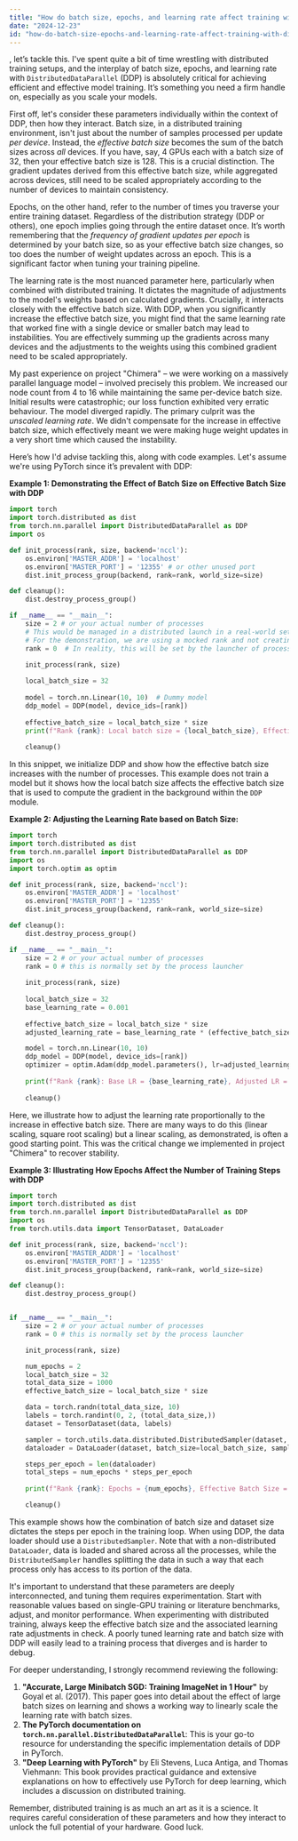 ```yaml
---
title: "How do batch size, epochs, and learning rate affect training with DistributedDataParallel?"
date: "2024-12-23"
id: "how-do-batch-size-epochs-and-learning-rate-affect-training-with-distributeddataparallel"
---
```


, let’s tackle this. I've spent quite a bit of time wrestling with distributed training setups, and the interplay of batch size, epochs, and learning rate with `DistributedDataParallel` (DDP) is absolutely critical for achieving efficient and effective model training. It’s something you need a firm handle on, especially as you scale your models.

First off, let's consider these parameters individually within the context of DDP, then how they interact. Batch size, in a distributed training environment, isn't just about the number of samples processed per update *per device*. Instead, the *effective batch size* becomes the sum of the batch sizes across *all* devices. If you have, say, 4 GPUs each with a batch size of 32, then your effective batch size is 128. This is a crucial distinction. The gradient updates derived from this effective batch size, while aggregated across devices, still need to be scaled appropriately according to the number of devices to maintain consistency.

Epochs, on the other hand, refer to the number of times you traverse your entire training dataset. Regardless of the distribution strategy (DDP or others), one epoch implies going through the entire dataset once. It’s worth remembering that the *frequency of gradient updates per epoch* is determined by your batch size, so as your effective batch size changes, so too does the number of weight updates across an epoch. This is a significant factor when tuning your training pipeline.

The learning rate is the most nuanced parameter here, particularly when combined with distributed training. It dictates the magnitude of adjustments to the model's weights based on calculated gradients. Crucially, it interacts closely with the effective batch size. With DDP, when you significantly increase the effective batch size, you might find that the same learning rate that worked fine with a single device or smaller batch may lead to instabilities. You are effectively summing up the gradients across many devices and the adjustments to the weights using this combined gradient need to be scaled appropriately.

My past experience on project "Chimera" – we were working on a massively parallel language model – involved precisely this problem. We increased our node count from 4 to 16 while maintaining the same per-device batch size. Initial results were catastrophic; our loss function exhibited very erratic behaviour. The model diverged rapidly. The primary culprit was the *unscaled learning rate*. We didn't compensate for the increase in effective batch size, which effectively meant we were making huge weight updates in a very short time which caused the instability.

Here’s how I'd advise tackling this, along with code examples. Let's assume we're using PyTorch since it’s prevalent with DDP:

**Example 1: Demonstrating the Effect of Batch Size on Effective Batch Size with DDP**

```python
import torch
import torch.distributed as dist
from torch.nn.parallel import DistributedDataParallel as DDP
import os

def init_process(rank, size, backend='nccl'):
    os.environ['MASTER_ADDR'] = 'localhost'
    os.environ['MASTER_PORT'] = '12355' # or other unused port
    dist.init_process_group(backend, rank=rank, world_size=size)

def cleanup():
    dist.destroy_process_group()

if __name__ == "__main__":
    size = 2 # or your actual number of processes
    # This would be managed in a distributed launch in a real-world setting.
    # For the demonstration, we are using a mocked rank and not creating new processes.
    rank = 0  # In reality, this will be set by the launcher of processes.
    
    init_process(rank, size)

    local_batch_size = 32
    
    model = torch.nn.Linear(10, 10)  # Dummy model
    ddp_model = DDP(model, device_ids=[rank])
    
    effective_batch_size = local_batch_size * size
    print(f"Rank {rank}: Local batch size = {local_batch_size}, Effective batch size = {effective_batch_size}")
    
    cleanup()
```

In this snippet, we initialize DDP and show how the effective batch size increases with the number of processes. This example does not train a model but it shows how the local batch size affects the effective batch size that is used to compute the gradient in the background within the `DDP` module.

**Example 2: Adjusting the Learning Rate based on Batch Size:**

```python
import torch
import torch.distributed as dist
from torch.nn.parallel import DistributedDataParallel as DDP
import os
import torch.optim as optim

def init_process(rank, size, backend='nccl'):
    os.environ['MASTER_ADDR'] = 'localhost'
    os.environ['MASTER_PORT'] = '12355'
    dist.init_process_group(backend, rank=rank, world_size=size)

def cleanup():
    dist.destroy_process_group()

if __name__ == "__main__":
    size = 2 # or your actual number of processes
    rank = 0 # this is normally set by the process launcher
    
    init_process(rank, size)
    
    local_batch_size = 32
    base_learning_rate = 0.001
    
    effective_batch_size = local_batch_size * size
    adjusted_learning_rate = base_learning_rate * (effective_batch_size / 32)

    model = torch.nn.Linear(10, 10)
    ddp_model = DDP(model, device_ids=[rank])
    optimizer = optim.Adam(ddp_model.parameters(), lr=adjusted_learning_rate)
    
    print(f"Rank {rank}: Base LR = {base_learning_rate}, Adjusted LR = {adjusted_learning_rate}, Effective Batch Size={effective_batch_size}")
    
    cleanup()
```

Here, we illustrate how to adjust the learning rate proportionally to the increase in effective batch size. There are many ways to do this (linear scaling, square root scaling) but a linear scaling, as demonstrated, is often a good starting point. This was the critical change we implemented in project "Chimera" to recover stability.

**Example 3: Illustrating How Epochs Affect the Number of Training Steps with DDP**

```python
import torch
import torch.distributed as dist
from torch.nn.parallel import DistributedDataParallel as DDP
import os
from torch.utils.data import TensorDataset, DataLoader

def init_process(rank, size, backend='nccl'):
    os.environ['MASTER_ADDR'] = 'localhost'
    os.environ['MASTER_PORT'] = '12355'
    dist.init_process_group(backend, rank=rank, world_size=size)

def cleanup():
    dist.destroy_process_group()


if __name__ == "__main__":
    size = 2 # or your actual number of processes
    rank = 0 # this is normally set by the process launcher

    init_process(rank, size)

    num_epochs = 2
    local_batch_size = 32
    total_data_size = 1000
    effective_batch_size = local_batch_size * size

    data = torch.randn(total_data_size, 10)
    labels = torch.randint(0, 2, (total_data_size,))
    dataset = TensorDataset(data, labels)

    sampler = torch.utils.data.distributed.DistributedSampler(dataset, num_replicas=size, rank=rank, shuffle=True)
    dataloader = DataLoader(dataset, batch_size=local_batch_size, sampler=sampler)

    steps_per_epoch = len(dataloader)
    total_steps = num_epochs * steps_per_epoch
    
    print(f"Rank {rank}: Epochs = {num_epochs}, Effective Batch Size = {effective_batch_size},  Steps per epoch = {steps_per_epoch}, Total Steps = {total_steps}")

    cleanup()
```

This example shows how the combination of batch size and dataset size dictates the steps per epoch in the training loop. When using DDP, the data loader should use a `DistributedSampler`. Note that with a non-distributed `DataLoader`, data is loaded and shared across all the processes, while the `DistributedSampler` handles splitting the data in such a way that each process only has access to its portion of the data.

It's important to understand that these parameters are deeply interconnected, and tuning them requires experimentation. Start with reasonable values based on single-GPU training or literature benchmarks, adjust, and monitor performance. When experimenting with distributed training, always keep the effective batch size and the associated learning rate adjustments in check. A poorly tuned learning rate and batch size with DDP will easily lead to a training process that diverges and is harder to debug.

For deeper understanding, I strongly recommend reviewing the following:

1.  **"Accurate, Large Minibatch SGD: Training ImageNet in 1 Hour"** by Goyal et al. (2017). This paper goes into detail about the effect of large batch sizes on learning and shows a working way to linearly scale the learning rate with batch sizes.
2.  **The PyTorch documentation on `torch.nn.parallel.DistributedDataParallel`**: This is your go-to resource for understanding the specific implementation details of DDP in PyTorch.
3. **"Deep Learning with PyTorch"** by Eli Stevens, Luca Antiga, and Thomas Viehmann: This book provides practical guidance and extensive explanations on how to effectively use PyTorch for deep learning, which includes a discussion on distributed training.

Remember, distributed training is as much an art as it is a science. It requires careful consideration of these parameters and how they interact to unlock the full potential of your hardware. Good luck.
